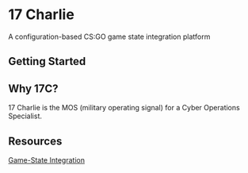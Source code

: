 # 17 Charlie
A configuration-based CS:GO game state integration platform

## Getting Started


## Why 17C?
17 Charlie is the MOS (military operating signal) for a Cyber Operations Specialist.

## Resources

[Game-State Integration](https://developer.valvesoftware.com/wiki/Counter-Strike:_Global_Offensive_Game_State_Integration)
